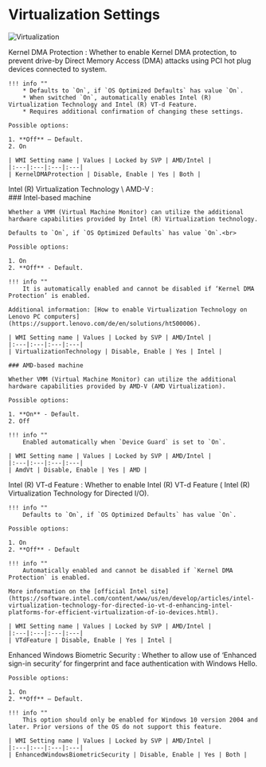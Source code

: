 # Virtualization Settings

![Virtualization](https://cdrt.github.io/mk_docs/ref/bios/settings/thinkpad/img/tp_virtualization.png)

Kernel DMA Protection
:  Whether to enable Kernel DMA protection, to prevent drive-by Direct Memory Access (DMA) attacks using PCI hot plug devices connected to system.

    !!! info ""
        * Defaults to `On`, if `OS Optimized Defaults` has value `On`.
        * When switched `On`, automatically enables Intel (R) Virtualization Technology and Intel (R) VT-d Feature.
        * Requires additional confirmation of changing these settings.

    Possible options:

    1. **Off** – Default.
    2. On

    | WMI Setting name | Values | Locked by SVP | AMD/Intel |
    |:---|:---|:---|:---|
    | KernelDMAProtection | Disable, Enable | Yes | Both |

Intel (R) Virtualization Technology \ AMD-V
:  
    ### Intel-based machine

    Whether a VMM (Virtual Machine Monitor) can utilize the additional hardware capabilities provided by Intel (R) Virtualization technology.

    Defaults to `On`, if `OS Optimized Defaults` has value `On`.<br>

    Possible options:

    1. On 
    2. **Off** - Default.

    !!! info ""
        It is automatically enabled and cannot be disabled if ‘Kernel DMA Protection’ is enabled.

    Additional information: [How to enable Virtualization Technology on Lenovo PC computers](https://support.lenovo.com/de/en/solutions/ht500006).

    | WMI Setting name | Values | Locked by SVP | AMD/Intel |
    |:---|:---|:---|:---|
    | VirtualizationTechnology | Disable, Enable | Yes | Intel |

    ### AMD-based machine

    Whether VMM (Virtual Machine Monitor) can utilize the additional hardware capabilities provided by AMD-V (AMD Virtualization).

    Possible options:

    1. **On** - Default.
    2. Off

    !!! info ""
        Enabled automatically when `Device Guard` is set to `On`.

    | WMI Setting name | Values | Locked by SVP | AMD/Intel |
    |:---|:---|:---|:---|
    | AmdVt | Disable, Enable | Yes | AMD |

Intel (R) VT-d Feature
:  Whether to enable Intel (R) VT-d Feature ( Intel (R) Virtualization Technology for Directed I/O).

    !!! info ""
        Defaults to `On`, if `OS Optimized Defaults` has value `On`.

    Possible options:

    1. On
    2. **Off** - Default

    !!! info ""
        Automatically enabled and cannot be disabled if `Kernel DMA Protection` is enabled.

    More information on the [official Intel site](https://software.intel.com/content/www/us/en/develop/articles/intel-virtualization-technology-for-directed-io-vt-d-enhancing-intel-platforms-for-efficient-virtualization-of-io-devices.html).

    | WMI Setting name | Values | Locked by SVP | AMD/Intel |
    |:---|:---|:---|:---|
    | VTdFeature | Disable, Enable | Yes | Intel |

Enhanced Windows Biometric Security
:  Whether to allow use of ‘Enhanced sign-in security’ for fingerprint and face authentication with Windows Hello.

    Possible options:

    1. On
    2. **Off** – Default.

    !!! info ""
        This option should only be enabled for Windows 10 version 2004 and later. Prior versions of the OS do not support this feature.

    | WMI Setting name | Values | Locked by SVP | AMD/Intel |
    |:---|:---|:---|:---|
    | EnhancedWindowsBiometricSecurity | Disable, Enable | Yes | Both |
